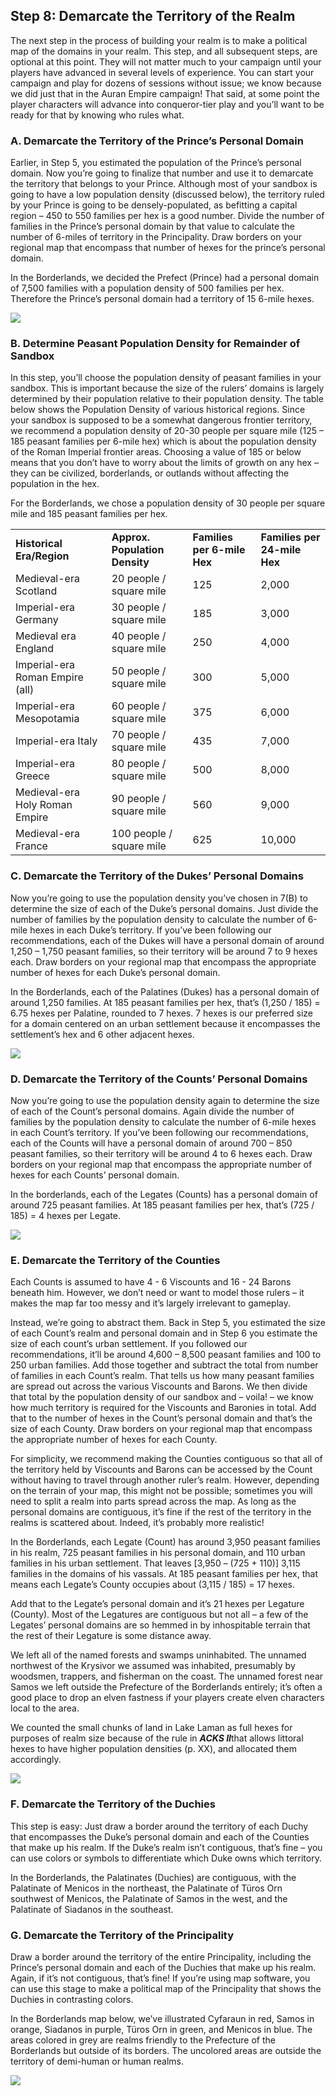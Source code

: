 ## Step 8: Demarcate the Territory of the Realm

The next step in the process of building your realm is to make a political map of the domains in your realm. This step, and all subsequent steps, are optional at this point. They will not matter much to your campaign until your players have advanced in several levels of experience. You can start your campaign and play for dozens of sessions without issue; we know because we did just that in the Auran Empire campaign! That said, at some point the player characters will advance into conqueror-tier play and you’ll want to be ready for that by knowing who rules what.

### A. Demarcate the Territory of the Prince’s Personal Domain

Earlier, in Step 5, you estimated the population of the Prince’s personal domain. Now you’re going to finalize that number and use it to demarcate the territory that belongs to your Prince. Although most of your sandbox is going to have a low population density (discussed below), the territory ruled by your Prince is going to be densely-populated, as befitting a capital region – 450 to 550 families per hex is a good number. Divide the number of families in the Prince’s personal domain by that value to calculate the number of 6-miles of territory in the Principality. Draw borders on your regional map that encompass that number of hexes for the prince’s personal domain.

In the Borderlands, we decided the Prefect (Prince) had a personal domain of 7,500 families with a population density of 500 families per hex. Therefore the Prince’s personal domain had a territory of 15 6-mile hexes.

![](data:image/png;base64...)

### B. Determine Peasant Population Density for Remainder of Sandbox

In this step, you’ll choose the population density of peasant families in your sandbox. This is important because the size of the rulers’ domains is largely determined by their population relative to their population density. The table below shows the Population Density of various historical regions. Since your sandbox is supposed to be a somewhat dangerous frontier territory, we recommend a population density of 20-30 people per square mile (125 – 185 peasant families per 6-mile hex) which is about the population density of the Roman Imperial frontier areas. Choosing a value of 185 or below means that you don’t have to worry about the limits of growth on any hex – they can be civilized, borderlands, or outlands without affecting the population in the hex.

For the Borderlands, we chose a population density of 30 people per square mile and 185 peasant families per hex.

|  |  |  |  |
| --- | --- | --- | --- |
| **Historical Era/Region** | **Approx. Population Density** | **Families per 6-mile Hex** | **Families per 24-mile Hex** |
| Medieval-era Scotland | 20 people / square mile | 125 | 2,000 |
| Imperial-era Germany | 30 people / square mile | 185 | 3,000 |
| Medieval era England | 40 people / square mile | 250 | 4,000 |
| Imperial-era Roman Empire (all) | 50 people / square mile | 300 | 5,000 |
| Imperial-era Mesopotamia | 60 people / square mile | 375 | 6,000 |
| Imperial-era Italy | 70 people / square mile | 435 | 7,000 |
| Imperial-era Greece | 80 people / square mile | 500 | 8,000 |
| Medieval-era Holy Roman Empire | 90 people / square mile | 560 | 9,000 |
| Medieval-era France | 100 people / square mile | 625 | 10,000 |

### C. Demarcate the Territory of the Dukes’ Personal Domains

Now you’re going to use the population density you’ve chosen in 7(B) to determine the size of each of the Duke’s personal domains. Just divide the number of families by the population density to calculate the number of 6-mile hexes in each Duke’s territory. If you’ve been following our recommendations, each of the Dukes will have a personal domain of around 1,250 – 1,750 peasant families, so their territory will be around 7 to 9 hexes each. Draw borders on your regional map that encompass the appropriate number of hexes for each Duke’s personal domain.

In the Borderlands, each of the Palatines (Dukes) has a personal domain of around 1,250 families. At 185 peasant families per hex, that’s (1,250 / 185) = 6.75 hexes per Palatine, rounded to 7 hexes. 7 hexes is our preferred size for a domain centered on an urban settlement because it encompasses the settlement’s hex and 6 other adjacent hexes.

![](data:image/png;base64...)

### D. Demarcate the Territory of the Counts’ Personal Domains

Now you’re going to use the population density again to determine the size of each of the Count’s personal domains. Again divide the number of families by the population density to calculate the number of 6-mile hexes in each Count’s territory. If you’ve been following our recommendations, each of the Counts will have a personal domain of around 700 – 850 peasant families, so their territory will be around 4 to 6 hexes each. Draw borders on your regional map that encompass the appropriate number of hexes for each Counts’ personal domain.

In the borderlands, each of the Legates (Counts) has a personal domain of around 725 peasant families. At 185 peasant families per hex, that’s (725 / 185) = 4 hexes per Legate.

![](data:image/png;base64...)

### E. Demarcate the Territory of the Counties

Each Counts is assumed to have 4 - 6 Viscounts and 16 - 24 Barons beneath him. However, we don’t need or want to model those rulers – it makes the map far too messy and it’s largely irrelevant to gameplay.

Instead, we’re going to abstract them. Back in Step 5, you estimated the size of each Count’s realm and personal domain and in Step 6 you estimate the size of each count’s urban settlement. If you followed our recommendations, it’ll be around 4,600 – 8,500 peasant families and 100 to 250 urban families. Add those together and subtract the total from number of families in each Count’s realm. That tells us how many peasant families are spread out across the various Viscounts and Barons. We then divide that total by the population density of our sandbox and – voila! – we know how much territory is required for the Viscounts and Baronies in total. Add that to the number of hexes in the Count’s personal domain and that’s the size of each County. Draw borders on your regional map that encompass the appropriate number of hexes for each County.

For simplicity, we recommend making the Counties contiguous so that all of the territory held by Viscounts and Barons can be accessed by the Count without having to travel through another ruler’s realm. However, depending on the terrain of your map, this might not be possible; sometimes you will need to split a realm into parts spread across the map. As long as the personal domains are contiguous, it’s fine if the rest of the territory in the realms is scattered about. Indeed, it’s probably more realistic!

In the Borderlands, each Legate (Count) has around 3,950 peasant families in his realm, 725 peasant families in his personal domain, and 110 urban families in his urban settlement. That leaves [3,950 – (725 + 110)] 3,115 families in the domains of his vassals. At 185 peasant families per hex, that means each Legate’s County occupies about (3,115 / 185) = 17 hexes.

Add that to the Legate’s personal domain and it’s 21 hexes per Legature (County). Most of the Legatures are contiguous but not all – a few of the Legates’ personal domains are so hemmed in by inhospitable terrain that the rest of their Legature is some distance away.

We left all of the named forests and swamps uninhabited. The unnamed northwest of the Krysivor we assumed was inhabited, presumably by woodsmen, trappers, and fisherman on the coast. The unnamed forest near Samos we left outside the Prefecture of the Borderlands entirely; it’s often a good place to drop an elven fastness if your players create elven characters local to the area.

We counted the small chunks of land in Lake Laman as full hexes for purposes of realm size because of the rule in ***ACKS II***that allows littoral hexes to have higher population densities (p. XX), and allocated them accordingly.

![](data:image/png;base64...)

### F. Demarcate the Territory of the Duchies

This step is easy: Just draw a border around the territory of each Duchy that encompasses the Duke’s personal domain and each of the Counties that make up his realm. If the Duke’s realm isn’t contiguous, that’s fine – you can use colors or symbols to differentiate which Duke owns which territory.

In the Borderlands, the Palatinates (Duchies) are contiguous, with the Palatinate of Menicos in the northeast, the Palatinate of Türos Orn southwest of Menicos, the Palatinate of Samos in the west, and the Palatinate of Siadanos in the southeast.

### G. Demarcate the Territory of the Principality

Draw a border around the territory of the entire Principality, including the Prince’s personal domain and each of the Duchies that make up his realm. Again, if it’s not contiguous, that’s fine! If you’re using map software, you can use this stage to make a political map of the Principality that shows the Duchies in contrasting colors.

In the Borderlands map below, we’ve illustrated Cyfaraun in red, Samos in orange, Siadanos in purple, Türos Orn in green, and Menicos in blue. The areas colored in grey are realms friendly to the Prefecture of the Borderlands but outside of its borders. The uncolored areas are outside the territory of demi-human or human realms.

![](data:image/png;base64...)
